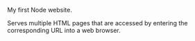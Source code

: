 My first Node website.

Serves multiple HTML pages that are accessed by entering the corresponding URL into a web browser.
